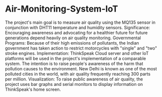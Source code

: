 # Air-Monitoring-System-IoT
The project's main goal is to measure air quality using the MQ135 sensor in conjunction with DHT11 temperature and humidity sensors.
Significance: Encouraging awareness and advocating for a healthier future for future generations depend heavily on air quality monitoring.
Governmental Programs: Because of their high emissions of pollutants, the Indian government has taken action to restrict motorcycles with "single" and "two" stroke engines.
Implementation: ThinkSpeak Cloud server and other IoT platforms will be used in the project's implementation of a comparable system.
The intention is to raise people's awareness of the harm that pollution causes to the environment.
New Delhi is known as one of the most polluted cities in the world, with air quality frequently reaching 300 parts per million.
Visualization: To raise public awareness of air quality, the project uses bar graphs and serial monitors to display information on ThinkSpeak's home screen.

